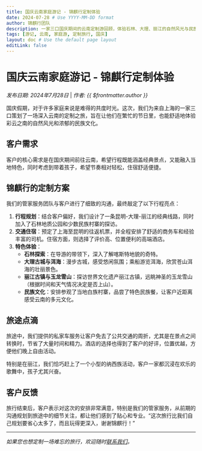 ```yaml
---
title: 国庆云南家庭游记 - 锦麒行定制体验
date: 2024-07-28 # Use YYYY-MM-DD format
author: 锦麒行团队
description: 一家三口国庆期间的云南定制游回顾，体验石林、大理、丽江的自然风光与民族文化。
tags: [游记, 云南, 家庭游, 定制旅行, 国庆]
layout: doc # Use the default page layout
editLink: false
---
```


# 国庆云南家庭游记 - 锦麒行定制体验

*发布日期: 2024年7月28日* | *作者: {{ $frontmatter.author }}*

国庆假期，对于许多家庭来说是难得的共度时光。这次，我们为来自上海的一家三口策划了一场深入云南的定制之旅，旨在让他们在繁忙的节日里，也能舒适地体验彩云之南的自然风光和浓郁的民族文化。

## 客户需求

客户的核心需求是在国庆期间前往云南，希望行程既能涵盖经典景点，又能融入当地特色，同时考虑到带着孩子，希望节奏相对轻松，住宿舒适便捷。

## 锦麒行的定制方案

我们的管家服务团队与客户进行了细致的沟通，最终敲定了以下行程亮点：

1.  **行程规划**：结合客户偏好，我们设计了一条昆明-大理-丽江的经典线路，同时加入了石林地质公园和少数民族村寨的探访。
2.  **交通住宿**：预定了上海至昆明的往返机票，并全程安排了舒适的商务车和经验丰富的司机。住宿方面，则选择了评价高、位置便利的高端酒店。
3.  **特色体验**：
    *   **石林探索**：在导游的带领下，深入了解喀斯特地貌的奇特。
    *   **大理古城与洱海**：漫步古城，感受悠闲氛围；乘船游览洱海，欣赏苍山洱海的壮丽景色。
    *   **丽江古镇与玉龙雪山**：探访世界文化遗产丽江古镇，远眺神圣的玉龙雪山（根据时间和天气情况决定是否上山）。
    *   **民族文化**：安排参观了当地白族村寨，品尝了特色民族餐，让客户近距离感受云南的多元文化。

## 旅途点滴

旅途中，我们提供的私家车服务让客户免去了公共交通的周折，尤其是在景点之间转换时，节省了大量时间和精力。酒店的选择也得到了客户的好评，位置优越，方便他们晚上自由活动。

特别是在丽江，我们恰巧赶上了一个小型的纳西族活动，客户一家都沉浸在欢乐的歌舞中，孩子尤其兴奋。

## 客户反馈

旅行结束后，客户表示对这次的安排非常满意，特别是我们的管家服务，从前期的沟通规划到旅途中的细节关注，都让他们感到了贴心和专业。“这次旅行比我们自己规划要省心太多了，而且玩得更深入，谢谢锦麒行！”

---

*如果您也想定制一场难忘的旅行，欢迎随时<a href="/contact">联系我们</a>。*